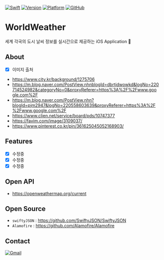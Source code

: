 [![Swift](https://img.shields.io/badge/Swift-Document-E77335.svg)](https://swift.org)
[![Version](https://img.shields.io/badge/Version-Swift%204.0-orange.svg)](https://developer.apple.com/kr/swift/)
[![Platform](https://img.shields.io/badge/Platform-%20iOS%209.0%2B-lightgrey.svg)](https://support.apple.com/ko_KR/downloads/ios)
[![GitHub](https://img.shields.io/badge/Github-S2Hwan-red.svg)](https://github.com/S2Hwan/Weather/)

# WorldWeather
세계 각국의 도시 날씨 정보를 실시간으로 제공하는 iOS Application 

## About
- [x] 이미지 출처
 - https://www.city.kr/background/1275706
 - https://m.blog.naver.com/PostView.nhnblogId=dbrtjdwowkd&logNo=220714524982&categoryNo=0&proxyReferer=https%3A%2F%2Fwww.google.com%2F
 - https://m.blog.naver.com/PostView.nhn?blogId=pjm2947&logNo=220558603639&proxyReferer=https%3A%2F%2Fwww.google.com%2F
 - https://www.clien.net/service/board/pds/10747377
 - https://favim.com/image/3109037/
 - https://www.pinterest.co.kr/pin/361625045052168903/

## Features
 - [x] 수정중
 - [x] 수정중
 - [x] 수정중

## Open API
 - https://openweathermap.org/current

## Open Source
 - `swiftyJSON` : https://github.com/SwiftyJSON/SwiftyJSON
 - `Alamofire` : https://github.com/Alamofire/Alamofire

## Contact
[![Gmail](https://img.shields.io/badge/gmail-sclooney0410%40gmail.com-000000.svg)](sclooney0410@gmail.com)

